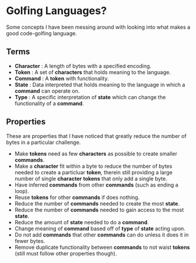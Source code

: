 # Golfing Languages?

Some concepts I have been messing around with looking into what makes a good code-golfing language.

## Terms

* __Character__ : A length of bytes with a specified encoding.
* __Token__ : A set of __characters__ that holds meaning to the language.
* __Command__ : A __token__ with functionality.
* __State__ : Data interpreted that holds meaning to the language in which a __command__ can operate on.
* __Type__ : A specific interpretation of __state__ which can change the functionality of a __command__.

## Properties

These are properties that I have noticed that greatly reduce the number of bytes in a particular challenge.

* Make __tokens__ need as few __characters__ as possible to create smaller __commands__.
* Make a __character__ fit within a byte to reduce the number of bytes needed to create a particluar __token__, 
therein still providing a large number of single __character__ __tokens__ that only add a single byte.
* Have inferred __commands__ from other __commands__ (such as ending a loop).
* Reuse __tokens__ for other __commands__ if does nothing.
* Reduce the number of __commands__ needed to create the most __state__.
* Reduce the number of __commands__ needed to gain access to the most __state__.
* Reduce the amount of __state__ needed to do a __command__.
* Change meaning of __command__ based off of __type__ of __state__ acting upon.
* Do not add __commands__ that other __commands__ can do unless it does it in fewer bytes.
* Remove duplicate functionality between __commands__ to not waist __tokens__ (still must follow other properties though).
